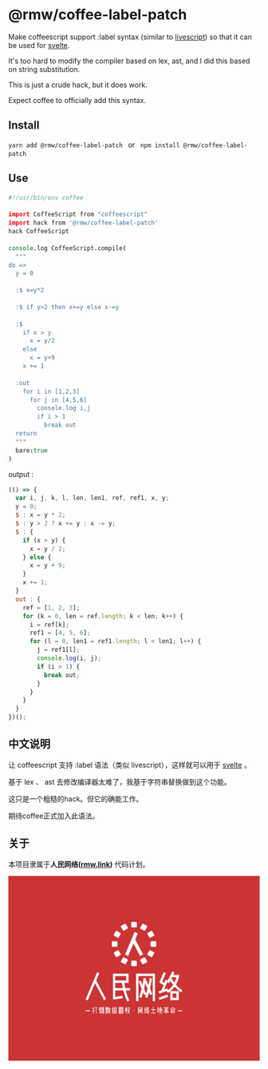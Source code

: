 <!-- 本文件由 ./readme.make.md 自动生成，请不要直接修改此文件 -->

# @rmw/coffee-label-patch

Make coffeescript support :label syntax (similar to [livescript](https://livescript.net)) so that it can be used for [svelte](https://svelte.dev).

It's too hard to modify the compiler based on lex, ast, and I did this based on string substitution.

This is just a crude hack, but it does work.

Expect coffee to officially add this syntax.

##  Install

```yarn add @rmw/coffee-label-patch ``` or ``` npm install @rmw/coffee-label-patch```

## Use

```coffee
#!/usr/bin/env coffee

import CoffeeScript from "coffeescript"
import hack from '@rmw/coffee-label-patch'
hack CoffeeScript

console.log CoffeeScript.compile(
  """
do =>
  y = 0

  :$ x=y*2

  :$ if y>2 then x+=y else x-=y

  :$
    if x > y
      x = y/2
    else
      x = y+9
    x += 1

  :out
    for i in [1,2,3]
      for j in [4,5,6]
        console.log i,j
        if i > 1
          break out
  return
  """
  bare:true
)
```

output :

```js
(() => {
  var i, j, k, l, len, len1, ref, ref1, x, y;
  y = 0;
  $ : x = y * 2;
  $ : y > 2 ? x += y : x -= y;
  $ : {
    if (x > y) {
      x = y / 2;
    } else {
      x = y + 9;
    }
    x += 1;
  }
  out : {
    ref = [1, 2, 3];
    for (k = 0, len = ref.length; k < len; k++) {
      i = ref[k];
      ref1 = [4, 5, 6];
      for (l = 0, len1 = ref1.length; l < len1; l++) {
        j = ref1[l];
        console.log(i, j);
        if (i > 1) {
          break out;
        }
      }
    }
  }
})();
```


## 中文说明

让 coffeescript 支持 :label 语法（类似 livescript），这样就可以用于 [svelte](https://svelte.dev) 。

基于 lex 、 ast 去修改编译器太难了，我基于字符串替换做到这个功能。

这只是一个粗糙的hack。但它的确能工作。

期待coffee正式加入此语法。

## 关于

本项目隶属于**人民网络([rmw.link](//rmw.link))** 代码计划。

![人民网络](https://raw.githubusercontent.com/rmw-link/logo/master/rmw.red.bg.svg)